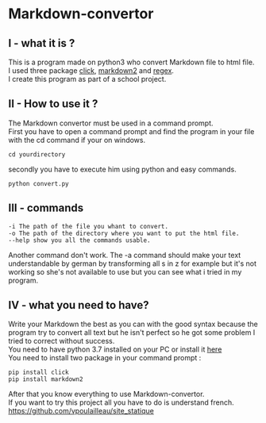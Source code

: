 # Markdown-convertor
## I - what it is  ?
This is a program made on python3 who convert Markdown file to html file.  
I used three package [click](https://click.palletsprojects.com/en/7.x/), [markdown2](https://github.com/trentm/python-markdown2) and 
[regex](https://docs.python.org/fr/3/library/re.html).  
I create this program as part of a school project.  
  
## II - How to use it ?
The Markdown convertor must be used in a command prompt.  
First you have to open a command prompt and find the program in your file with the cd command if your on windows.
```
cd yourdirectory
```
secondly you have to execute him using python and easy commands.
```
python convert.py
```
## III - commands  
```
-i The path of the file you whant to convert.  
-o The path of the directory where you want to put the html file.
--help show you all the commands usable.
```
Another command don't work. The -a command should make your text understandable by german by transforming all s in z for example but it's not working so she's not available to use but you can see what i tried in my program.  
## IV - what you need to have?  
Write your Markdown the best as you can with the good syntax because the program try to convert all text but he isn't perfect so he got some problem I tried to correct without success.  
You need to have python 3.7 installed on your PC or install it [here](https://www.python.org/)  
You need to install two package in your command prompt :
```
pip install click
pip install markdown2
```
After that you know everything to use Markdown-convertor.  
If you want to try this project all you have to do is understand french.  
https://github.com/vpoulailleau/site_statique
